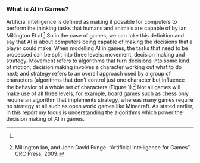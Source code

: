### What is AI in Games?

Artificial intelligence is defined as making it possible for computers to perform the thinking tasks that humans and animals are capable of by Ian Millington Et al.[^1]  So in the case of games, we can take this definition and say that AI is about computers being capable of making the decisions that a player could make. When modelling AI in games, the tasks that need to be processed can be split into three levels: movement, decision making and strategy. Movement refers to algorithms that turn decisions into some kind of motion; decision making involves a character working out what to do next; and strategy refers to an overall approach used by a group of characters (algorithms that don’t control just one character but influence the behavior of a whole set of characters (Figure 1).[^2]  Not all games will make use of all three levels, for example, board games such as chess only require an algorithm that implements strategy, whereas many games require no strategy at all such as open world games like Minecraft. As stated earlier, in this report my focus is understanding the algorithms which power the decision making of AI in games.

[^1]: [^2]: Millington Ian, and John David Funge. “Artificial Intelligence for Games” CRC Press, 2009.
